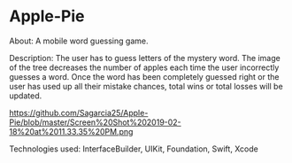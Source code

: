 # Apple-Pie
About: A mobile word guessing game.

Description: The user has to guess letters of the mystery word. The image of the tree decreases the number of apples each time
the user incorrectly guesses a word. Once the word has been completely guessed right or the user has used up all their mistake
chances, total wins or total losses will be updated.

https://github.com/Sagarcia25/Apple-Pie/blob/master/Screen%20Shot%202019-02-18%20at%2011.33.35%20PM.png

Technologies used: InterfaceBuilder, UIKit, Foundation, Swift, Xcode
